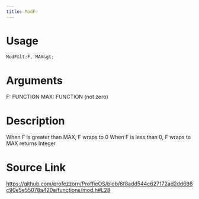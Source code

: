 ```yaml
---
title: ModF
---
```


# Usage
```cpp
ModF&lt;F, MAX&gt;
```

# Arguments
F: FUNCTION
MAX: FUNCTION (not zero)

# Description
When F is greater than MAX, F wraps to 0
When F is less than 0, F wraps to MAX
returns Integer

# Source Link
https://github.com/profezzorn/ProffieOS/blob/6f8add544c627172ad2dd698c90e5e55078a420a/functions/mod.h#L28

